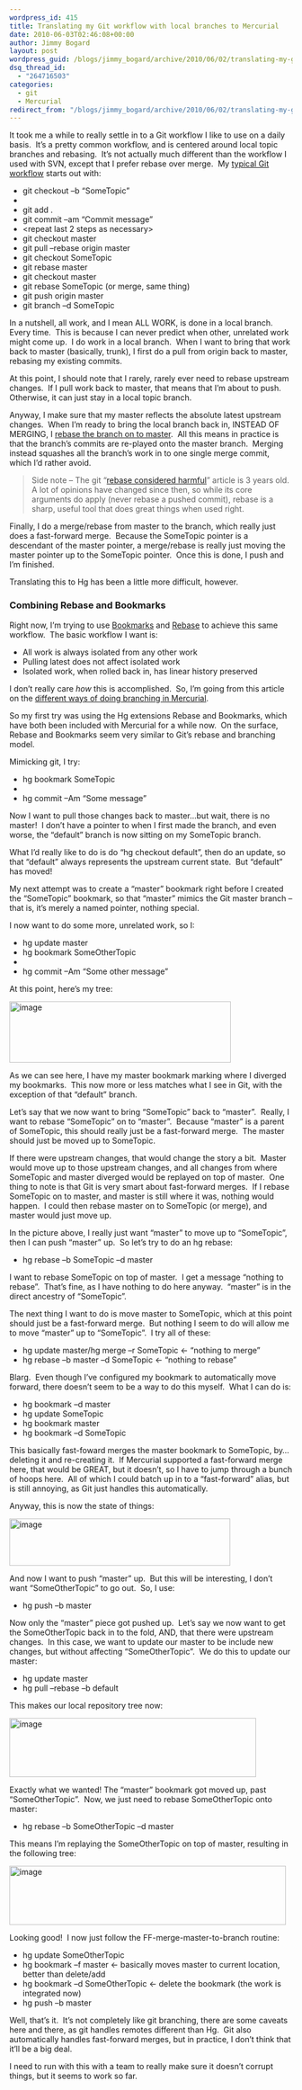 ```yaml
---
wordpress_id: 415
title: Translating my Git workflow with local branches to Mercurial
date: 2010-06-03T02:46:08+00:00
author: Jimmy Bogard
layout: post
wordpress_guid: /blogs/jimmy_bogard/archive/2010/06/02/translating-my-git-workflow-with-local-branches-to-mercurial.aspx
dsq_thread_id:
  - "264716503"
categories:
  - git
  - Mercurial
redirect_from: "/blogs/jimmy_bogard/archive/2010/06/02/translating-my-git-workflow-with-local-branches-to-mercurial.aspx/"
---
```

It took me a while to really settle in to a Git workflow I like to use on a daily basis.&#160; It’s a pretty common workflow, and is centered around local topic branches and rebasing.&#160; It’s not actually much different than the workflow I used with SVN, except that I prefer rebase over merge.&#160; My [typical Git workflow](https://lostechies.com/blogs/jimmy_bogard/archive/2010/04/30/automapper-git-workflow-dealing-with-bugs-issues.aspx) starts out with:

  * git checkout –b “SomeTopic” 
  * <work work> 
  * git add . 
  * git commit –am “Commit message” 
  * <repeat last 2 steps as necessary> 
  * git checkout master 
  * git pull &#8211;rebase origin master 
  * git checkout SomeTopic 
  * git rebase master 
  * git checkout master 
  * git rebase SomeTopic (or merge, same thing) 
  * git push origin master 
  * git branch –d SomeTopic 

In a nutshell, all work, and I mean ALL WORK, is done in a local branch.&#160; Every time.&#160; This is because I can never predict when other, unrelated work might come up.&#160; I do work in a local branch.&#160; When I want to bring that work back to master (basically, trunk), I first do a pull from origin back to master, rebasing my existing commits.

At this point, I should note that I rarely, rarely ever need to rebase upstream changes.&#160; If I pull work back to master, that means that I’m about to push.&#160; Otherwise, it can just stay in a local topic branch.

Anyway, I make sure that my master reflects the absolute latest upstream changes.&#160; When I’m ready to bring the local branch back in, INSTEAD OF MERGING, I [rebase the branch on to master](http://progit.org/book/ch3-6.html).&#160; All this means in practice is that the branch’s commits are re-played onto the master branch.&#160; Merging instead squashes all the branch’s work in to one single merge commit, which I’d rather avoid.

> Side note – The git “[rebase considered harmful](http://changelog.complete.org/archives/586-rebase-considered-harmful)” article is 3 years old.&#160; A lot of opinions have changed since then, so while its core arguments do apply (never rebase a pushed commit), rebase is a sharp, useful tool that does great things when used right.

Finally, I do a merge/rebase from master to the branch, which really just does a fast-forward merge.&#160; Because the SomeTopic pointer is a descendant of the master pointer, a merge/rebase is really just moving the master pointer up to the SomeTopic pointer.&#160; Once this is done, I push and I’m finished.

Translating this to Hg has been a little more difficult, however.

### Combining Rebase and Bookmarks

Right now, I’m trying to use [Bookmarks](http://mercurial.selenic.com/wiki/BookmarksExtension) and [Rebase](http://mercurial.selenic.com/wiki/RebaseExtension) to achieve this same workflow.&#160; The basic workflow I want is:

  * All work is always isolated from any other work 
  * Pulling latest does not affect isolated work 
  * Isolated work, when rolled back in, has linear history preserved 

I don’t really care _how_ this is accomplished.&#160; So, I’m going from this article on the [different ways of doing branching in Mercurial](http://stevelosh.com/blog/2009/08/a-guide-to-branching-in-mercurial/).

So my first try was using the Hg extensions Rebase and Bookmarks, which have both been included with Mercurial for a while now.&#160; On the surface, Rebase and Bookmarks seem very similar to Git’s rebase and branching model.

Mimicking git, I try:

  * hg bookmark SomeTopic 
  * <work work> 
  * hg commit –Am “Some message” 

Now I want to pull those changes back to master…but wait, there is no master!&#160; I don’t have a pointer to when I first made the branch, and even worse, the “default” branch is now sitting on my SomeTopic branch.

What I’d really like to do is do “hg checkout default”, then do an update, so that “default” always represents the upstream current state.&#160; But “default” has moved!

My next attempt was to create a “master” bookmark right before I created the “SomeTopic” bookmark, so that “master” mimics the Git master branch – that is, it’s merely a named pointer, nothing special.

I now want to do some more, unrelated work, so I:

  * hg update master 
  * hg bookmark SomeOtherTopic 
  * <work work> 
  * hg commit –Am “Some other message” 

At this point, here’s my tree:

[<img style="border-right-width: 0px;border-top-width: 0px;border-bottom-width: 0px;border-left-width: 0px" border="0" alt="image" src="https://lostechies.com/content/jimmybogard/uploads/2011/03/image_thumb_7F37A3CC.png" width="394" height="109" />](https://lostechies.com/content/jimmybogard/uploads/2011/03/image_7B9988EF.png) 

As we can see here, I have my master bookmark marking where I diverged my bookmarks.&#160; This now more or less matches what I see in Git, with the exception of that “default” branch.

Let’s say that we now want to bring “SomeTopic” back to “master”.&#160; Really, I want to rebase “SomeTopic” on to “master”.&#160; Because “master” is a parent of SomeTopic, this should really just be a fast-forward merge.&#160; The master should just be moved up to SomeTopic.

If there were upstream changes, that would change the story a bit.&#160; Master would move up to those upstream changes, and all changes from where SomeTopic and master diverged would be replayed on top of master.&#160; One thing to note is that Git is very smart about fast-forward merges.&#160; If I rebase SomeTopic on to master, and master is still where it was, nothing would happen.&#160; I could then rebase master on to SomeTopic (or merge), and master would just move up.

In the picture above, I really just want “master” to move up to “SomeTopic”, then I can push “master” up.&#160; So let’s try to do an hg rebase:

  * hg rebase –b SomeTopic –d master 

I want to rebase SomeTopic on top of master.&#160; I get a message “nothing to rebase”.&#160; That’s fine, as I have nothing to do here anyway.&#160; “master” is in the direct ancestry of “SomeTopic”.

The next thing I want to do is move master to SomeTopic, which at this point should just be a fast-forward merge.&#160; But nothing I seem to do will allow me to move “master” up to “SomeTopic”.&#160; I try all of these:

  * hg update master/hg merge –r SomeTopic <- “nothing to merge” 
  * hg rebase –b master –d SomeTopic <- “nothing to rebase” 

Blarg.&#160; Even though I’ve configured my bookmark to automatically move forward, there doesn’t seem to be a way to do this myself.&#160; What I can do is:

  * hg bookmark –d master 
  * hg update SomeTopic 
  * hg bookmark master 
  * hg bookmark –d SomeTopic 

This basically fast-foward merges the master bookmark to SomeTopic, by…deleting it and re-creating it.&#160; If Mercurial supported a fast-forward merge here, that would be GREAT, but it doesn’t, so I have to jump through a bunch of hoops here.&#160; All of which I could batch up in to a “fast-forward” alias, but is still annoying, as Git just handles this automatically.

Anyway, this is now the state of things:

[<img style="border-right-width: 0px;border-top-width: 0px;border-bottom-width: 0px;border-left-width: 0px" border="0" alt="image" src="https://lostechies.com/content/jimmybogard/uploads/2011/03/image_thumb_2C4C909B.png" width="393" height="84" />](https://lostechies.com/content/jimmybogard/uploads/2011/03/image_5AA61648.png) 

And now I want to push “master” up.&#160; But this will be interesting, I don’t want “SomeOtherTopic” to go out.&#160; So, I use:

  * hg push –b master

Now only the “master” piece got pushed up.&#160; Let’s say we now want to get the SomeOtherTopic back in to the fold, AND, that there were upstream changes.&#160; In this case, we want to update our master to be include new changes, but without affecting “SomeOtherTopic”.&#160; We do this to update our master:

  * hg update master
  * hg pull &#8211;rebase –b default

This makes our local repository tree now:

[<img style="border-bottom: 0px;border-left: 0px;border-top: 0px;border-right: 0px" border="0" alt="image" src="https://lostechies.com/content/jimmybogard/uploads/2011/03/image_thumb_648B07B3.png" width="439" height="105" />](https://lostechies.com/content/jimmybogard/uploads/2011/03/image_12E48D61.png) 

Exactly what we wanted! The “master” bookmark got moved up, past “SomeOtherTopic”.&#160; Now, we just need to rebase SomeOtherTopic onto master:

  * hg rebase –b SomeOtherTopic –d master

This means I’m replaying the SomeOtherTopic on top of master, resulting in the following tree:

[<img style="border-bottom: 0px;border-left: 0px;border-top: 0px;border-right: 0px" border="0" alt="image" src="https://lostechies.com/content/jimmybogard/uploads/2011/03/image_thumb_7CAE720E.png" width="492" height="105" />](https://lostechies.com/content/jimmybogard/uploads/2011/03/image_120C2777.png) 

Looking good!&#160; I now just follow the FF-merge-master-to-branch routine:

  * hg update SomeOtherTopic
  * hg bookmark –f master <- basically moves master to current location, better than delete/add
  * hg bookmark –d SomeOtherTopic <- delete the bookmark (the work is integrated now)
  * hg push –b master

Well, that’s it.&#160; It’s not completely like git branching, there are some caveats here and there, as git handles remotes different than Hg.&#160; Git also automatically handles fast-forward merges, but in practice, I don’t think that it’ll be a big deal.

I need to run with this with a team to really make sure it doesn’t corrupt things, but it seems to work so far.